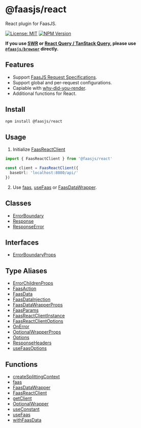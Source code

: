 # @faasjs/react

React plugin for FaasJS.

[![License: MIT](https://img.shields.io/npm/l/@faasjs/react.svg)](https://github.com/faasjs/faasjs/blob/main/packages/faasjs/react/LICENSE)
[![NPM Version](https://img.shields.io/npm/v/@faasjs/react.svg)](https://www.npmjs.com/package/@faasjs/react)

**If you use [SWR](https://swr.vercel.app) or [React Query / TanStack Query](https://tanstack.com/query), please use [`@faasjs/browser`](https://faasjs.com/doc/browser) directly.**

## Features

- Support [FaasJS Request Specifications](https://faasjs.com/guide/request-spec.html).
- Support global and per-request configurations.
- Capiable with [why-did-you-render](https://github.com/welldone-software/why-did-you-render).
- Additional functions for React.

## Install

```sh
npm install @faasjs/react
```

## Usage

1. Initialize [FaasReactClient](#faasreactclient)

```ts
import { FaasReactClient } from '@faasjs/react'

const client = FaasReactClient({
  baseUrl: 'localhost:8080/api/'
})
```

2. Use [faas](#faas), [useFaas](#usefaas) or [FaasDataWrapper](#faasdatawrapper).

## Classes

- [ErrorBoundary](classes/ErrorBoundary.md)
- [Response](classes/Response.md)
- [ResponseError](classes/ResponseError.md)

## Interfaces

- [ErrorBoundaryProps](interfaces/ErrorBoundaryProps.md)

## Type Aliases

- [ErrorChildrenProps](type-aliases/ErrorChildrenProps.md)
- [FaasAction](type-aliases/FaasAction.md)
- [FaasData](type-aliases/FaasData.md)
- [FaasDataInjection](type-aliases/FaasDataInjection.md)
- [FaasDataWrapperProps](type-aliases/FaasDataWrapperProps.md)
- [FaasParams](type-aliases/FaasParams.md)
- [FaasReactClientInstance](type-aliases/FaasReactClientInstance.md)
- [FaasReactClientOptions](type-aliases/FaasReactClientOptions.md)
- [OnError](type-aliases/OnError.md)
- [OptionalWrapperProps](type-aliases/OptionalWrapperProps.md)
- [Options](type-aliases/Options.md)
- [ResponseHeaders](type-aliases/ResponseHeaders.md)
- [useFaasOptions](type-aliases/useFaasOptions.md)

## Functions

- [createSplittingContext](functions/createSplittingContext.md)
- [faas](functions/faas.md)
- [FaasDataWrapper](functions/FaasDataWrapper.md)
- [FaasReactClient](functions/FaasReactClient.md)
- [getClient](functions/getClient.md)
- [OptionalWrapper](functions/OptionalWrapper.md)
- [useConstant](functions/useConstant.md)
- [useFaas](functions/useFaas.md)
- [withFaasData](functions/withFaasData.md)
